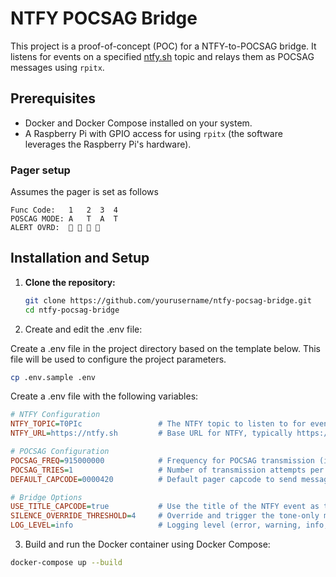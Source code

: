 # NTFY POCSAG Bridge

This project is a proof-of-concept (POC) for a NTFY-to-POCSAG bridge. It listens for events on a specified [ntfy.sh](https://ntfy.sh) topic and relays them as POCSAG messages using `rpitx`.

## Prerequisites

- Docker and Docker Compose installed on your system.
- A Raspberry Pi with GPIO access for using `rpitx` (the software leverages the Raspberry Pi's hardware).

### Pager setup
Assumes the pager is set as follows

```
Func Code:   1   2  3  4
POSCAG MODE: A   T  A  T
ALERT OVRD:  🔕 🔕 🔔 🔔
```

## Installation and Setup

1. **Clone the repository:**

   ```bash
   git clone https://github.com/yourusername/ntfy-pocsag-bridge.git
   cd ntfy-pocsag-bridge
   ```

2. Create and edit the .env file:

Create a .env file in the project directory based on the template below. This file will be used to configure the project parameters.

```bash
cp .env.sample .env
```

Create a .env file with the following variables:

```ini
# NTFY Configuration
NTFY_TOPIC=T0PIc                 # The NTFY topic to listen to for events
NTFY_URL=https://ntfy.sh         # Base URL for NTFY, typically https://ntfy.sh

# POCSAG Configuration
POCSAG_FREQ=915000000            # Frequency for POCSAG transmission (in Hz) 
POCSAG_TRIES=1                   # Number of transmission attempts per message
DEFAULT_CAPCODE=0000420          # Default pager capcode to send messages to

# Bridge Options
USE_TITLE_CAPCODE=true           # Use the title of the NTFY event as the CAPCODE
SILENCE_OVERRIDE_THRESHOLD=4     # Override and trigger the tone-only message at high priority
LOG_LEVEL=info                   # Logging level (error, warning, info, debug)
```


3. Build and run the Docker container using Docker Compose:

```bash
docker-compose up --build
```